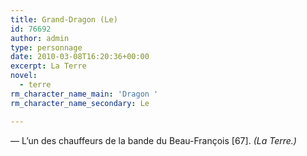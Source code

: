 ```yaml
---
title: Grand-Dragon (Le)
id: 76692
author: admin
type: personnage
date: 2010-03-08T16:20:36+00:00
excerpt: La Terre
novel:
  - terre
rm_character_name_main: 'Dragon '
rm_character_name_secondary: Le

---
```

— L&rsquo;un des chauffeurs de la bande du Beau-François [67]. _(La Terre.)_